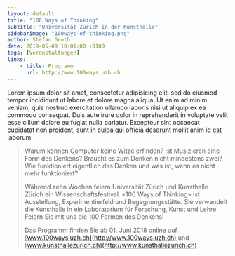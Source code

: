 ```yaml
---
layout: default
title: "100 Ways of Thinking"
subtitle: "Universität Zürich in der Kunsthalle"
sidebarimage: "100ways-of-thinking.png"
author: Stefan Groth
date: 2019-05-09 10:01:00 +0100
tags: [Veranstaltungen]
links:
    - title: Programm
      url: http://www.100ways.uzh.ch
---
```


Lorem ipsum dolor sit amet, consectetur adipisicing elit, sed do eiusmod
tempor incididunt ut labore et dolore magna aliqua. Ut enim ad minim veniam,
quis nostrud exercitation ullamco laboris nisi ut aliquip ex ea commodo
consequat. Duis aute irure dolor in reprehenderit in voluptate velit esse
cillum dolore eu fugiat nulla pariatur. Excepteur sint occaecat cupidatat non
proident, sunt in culpa qui officia deserunt mollit anim id est laborum:

> Warum können Computer keine Witze erfinden? Ist Musizieren eine Form des Denkens? Braucht es zum Denken nicht mindestens zwei? Wie funktioniert eigentlich das Denken und was ist, wenn es nicht mehr funktioniert?  
>   
> Während zehn Wochen feiern Universität Zürich und Kunsthalle Zürich ein Wissenschaftsfestival. «100 Ways of Thinking» ist Ausstellung, Experimentierfeld und Begegnungsstätte. Sie verwandelt die Kunsthalle in ein Laboratorium für Forschung, Kunst und Lehre. Feiern Sie mit uns die 100 Formen des Denkens!
>   
> Das Programm finden Sie ab 01. Juni 2018 online auf [www.100ways.uzh.ch](http://www.100ways.uzh.ch) und [www.kunsthallezurich.ch](http://www.kunsthallezurich.ch)
